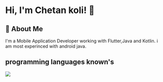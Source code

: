 # Hi, I'm Chetan koli! 👋


## 🚀 About Me
I'm a Mobile Application Developer working with Flutter,Java and Kotlin.
i am most experinced with android java.


## programming languages known's

![](https://codewithsagar.000webhostapp.com/langs.gif)

